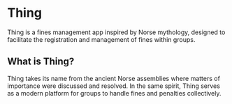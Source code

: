 # Thing

Thing is a fines management app inspired by Norse mythology, designed to facilitate the registration and management of fines within groups.

## What is Thing?

Thing takes its name from the ancient Norse assemblies where matters of importance were discussed and resolved. In the same spirit, Thing serves as a modern platform for groups to handle fines and penalties collectively.
